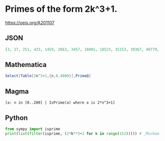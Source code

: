 # Primes of the form 2k^3\+1\.
https://oeis.org/A201107
## JSON
```JSON
[3, 17, 251, 433, 1459, 2663, 3457, 16001, 18523, 35153, 39367, 48779, 54001, 65537, 85751, 170369, 370387, 410759, 432001, 715823, 746497, 913067, 1272113, 1557377, 1714751, 1769473, 1940599, 2450087, 2735263, 3456001, 4812209, 5488001, 6615899, 6750001]
```
## Mathematica
```Mathematica
Select[Table[2n^3+1,{n,0,4000}],PrimeQ]
```
## Magma
```Magma
[a: n in [0..200] | IsPrime(a) where a is 2*n^3+1]
```
## Python
```Python
from sympy import isprime
print(list(filter(isprime, (2*k**3+1 for k in range(152))))) # _Michael S. Branicky_, Jun 17 2021
```
